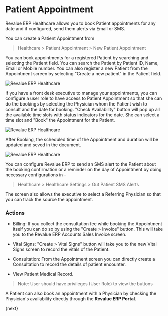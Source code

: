 # Patient Appointment
Revalue ERP Healthcare allows you to book Patient appointments for any date and if configured, send them alerts via Email or SMS.

You can create a Patient Appointment from
> Healthcare > Patient Appointment > New Patient Appointment

You can book appointments for a registered Patient by searching and selecting the Patient field. You can search the Patient by Patient ID, Name, Email or Mobile number. You can also register a new Patient from the Appointment screen by selecting "Create a new patient" in the Patient field.

<img class="screenshot" alt="Revalue ERP Healthcare" src="{{docs_base_url}}/assets/img/healthcare/appointment_1.png">

If you have a front desk executive to manage your appointments, you can configure a user role to have access to Patient Appointment so that she can do the bookings by selecting the Physician whom the Patient wish to consult and the date for booking. "Check Availability" button will pop up all the available time slots with status indicators for the date. She can select a time slot and "Book" the Appointment for the Patient.

<img class="screenshot" alt="Revalue ERP Healthcare" src="{{docs_base_url}}/assets/img/healthcare/appointment_2.png">

After Booking, the scheduled time of the Appointment and duration will be updated and seved in the document.

<img class="screenshot" alt="Revalue ERP Healthcare" src="{{docs_base_url}}/assets/img/healthcare/appointment_3.png">

You can configure Revalue ERP to send an SMS alert to the Patient about the booking confirmation or a reminder on the day of Appointment by doing necessary configurations in -

> Healthcare > Healthcare Settings > Out Patient SMS Alerts

The screen also allows the executive to select a Referring Physician so that you can track the source the appointment.

### Actions
  * Billing: If you collect the consultation fee while booking the Appointment itself you can do so by using the "Create > Invoice" button. This will take you to the Revalue ERP Accounts Sales Invoice screen.

  * Vital Signs: "Create > Vital Signs" button will take you to the new Vital Signs screen to record the vitals of the Patient.

  * Consultation: From the Appointment screen you can directly create a Consultation to record the details of patient encounter.

  * View Patient Medical Record.

> Note: User should have privileges (User Role) to view the buttons

A Patient can also book an appointment with a Physician by checking the Physician's availability directly through the **Revalue ERP Portal**.

{next}
